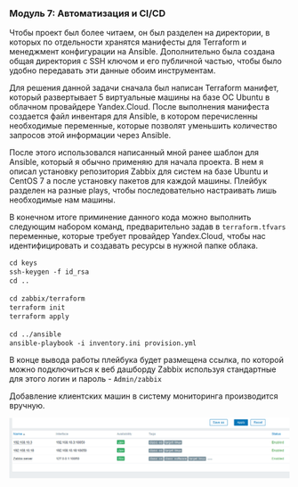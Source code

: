 ### Модуль 7: Автоматизация и CI/CD

Чтобы проект был более читаем, он был разделен на директории, в которых по отдельности хранятся манифесты для Terraform и менеджмент конфигурации на Ansible. Дополнительно была создана общая директория с SSH ключом и его публичной частью, чтобы было удобно передавать эти данные обоим инструментам.

Для решения данной задачи сначала был написан Terraform манифет, который развертывает 5 виртуальные машины на базе ОС Ubuntu в облачном провайдере Yandex.Cloud. После выполнения манифеста создается файл инвентаря для Ansible, в котором перечисленны необходимые переменные, которые позволят уменьшить количество запросов этой информации через Ansible.

После этого использовался написанный мной ранее шаблон для Ansible, который я обычно применяю для начала проекта. В нем я описал установку репозитория Zabbix для систем на базе Ubuntu и CentOS 7 а после установку пакетов для каждой машины. Плейбук разделен на разные plays, чтобы последовательно настраивать лишь необходимые нам машины.

В конечном итоге приминение данного кода можно выполнить следующим набором команд, предварительно задав в `terraform.tfvars` переменные, которые требует провайдер Yandex.Cloud, чтобы нас идентифицировать и создавать ресурсы в нужной папке облака.

```
cd keys
ssh-keygen -f id_rsa
cd ..

cd zabbix/terraform
terraform init
terraform apply

cd ../ansible
ansible-playbook -i inventory.ini provision.yml
```
В конце вывода работы плейбука будет размещена ссылка, по которой можно подключиться к веб дашборду Zabbix используя стандартные для этого логин и пароль - `Admin/zabbix` 

Добавление клиентских машин в систему мониторинга производится вручную.

![](assets/zabbix.png)




